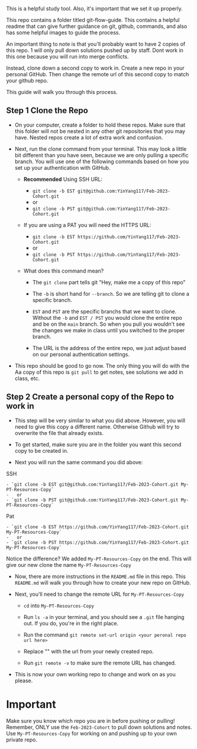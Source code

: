 This is a helpful study tool. Also, it's important that we set it up properly. 

This repo contains a folder titled git-flow-guide. This contains a helpful readme that can give further guidance on git, github, commands, and also has some helpful images to guide the process.

An important thing to note is that you'll probably want to have 2 copies of this repo. 1 will only pull down solutions pushed up by staff. Dont work in this one because you will run into merge conflicts. 

Instead, clone down a second copy to work in. Create a new repo in your personal GitHub. Then change the remote url of this second 
copy to match your github repo. 

This guide will walk you through this process. 

## Step 1 Clone the Repo

* On your computer, create a folder to hold these repos. 
Make sure that this folder will not be nested in any other 
git repositories that you may have. 
Nested repos create a lot of extra work and confusion.

* Next, run the clone command from your terminal. This may look a little bit different than you have seen, because we are only pulling a specific branch. You will use one of the following commands based on how you set up your authentication with GitHub. 

    - **Recommended** Using SSH URL:

        - `git clone -b EST git@github.com:YinYang117/Feb-2023-Cohort.git`
        -   or
        - `git clone -b PST git@github.com:YinYang117/Feb-2023-Cohort.git`

    - If you are using a PAT you will need the HTTPS URL:

        - `git clone -b EST https://github.com/YinYang117/Feb-2023-Cohort.git`
        -   or
        - `git clone -b PST https://github.com/YinYang117/Feb-2023-Cohort.git`

    - What does this command mean?
        
        - The `git clone` part tells git "Hey, make me a copy of this repo"

        - The `-b` is short hand for `--branch`. So we are telling git to clone a specific branch. 

        - `EST` and `PST` are the specific branchs that we want to clone. 
        Without the `-b` and `EST / PST` you would clone the entire repo and be on the `main` branch. 
        So when you pull you wouldn't see the changes we make in class until you switched to the proper branch. 

        - The URL is the address of the entire repo, we just adjust based on our personal authentication settings. 

* This repo should be good to go now. 
The only thing you will do with the Aa copy of this repo is `git pull` 
to get notes, see solutions we add in class, etc. 

## Step 2 Create a personal copy of the Repo to work in

- This step will be very similar to what you did above. 
However, you will need to give this copy a different name. 
Otherwise Github will try to overwrite the file that already exists. 

- To get started, make sure you are in the folder you want this second copy to be created in.

- Next you will run the same command you did above:

SSH

    - `git clone -b EST git@github.com:YinYang117/Feb-2023-Cohort.git My-PT-Resources-Copy`
    -   or
    - `git clone -b PST git@github.com:YinYang117/Feb-2023-Cohort.git My-PT-Resources-Copy`

Pat

    - `git clone -b EST https://github.com/YinYang117/Feb-2023-Cohort.git My-PT-Resources-Copy`
    -   or
    - `git clone -b PST https://github.com/YinYang117/Feb-2023-Cohort.git My-PT-Resources-Copy`

Notice the difference? We added `My-PT-Resources-Copy` on the end. This will give our new clone the name `My-PT-Resources-Copy`

- Now, there are more instructions in the `README.md` file in this repo. This `README.md` will walk you through how to create your new repo on GitHub.

- Next, you'll need to change the remote URL for `My-PT-Resources-Copy` 

    - `cd` into `My-PT-Resources-Copy` 

    - Run `ls -a` in your terminal, and you should see a `.git` file hanging out. If you do, you're in the right place. 

    - Run the command `git remote set-url origin <your peronal repo url here>`

    - Replace "<your personal repo url here>" with the url from your newly created repo. 

    - Run `git remote -v` to make sure the remote URL has changed. 

- This is now your own working repo to change and work on as you please. 

# Important

Make sure you know which repo you are in before pushing or pulling! Remember, ONLY use the `Feb-2023-Cohort` to pull down solutions and notes. Use `My-PT-Resources-Copy` for working on and pushing up to your own private repo. 
